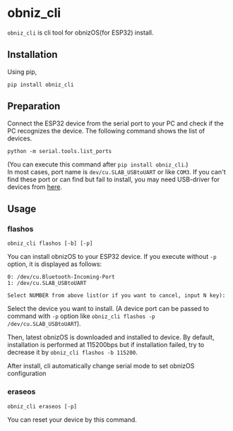 # obniz_cli
`obniz_cli` is cli tool for obnizOS(for ESP32) install.

## Installation
Using pip,
```
pip install obniz_cli
```

## Preparation
Connect the ESP32 device from the serial port to your PC and check if the PC recognizes the device. The following command shows the list of devices.
```
python -m serial.tools.list_ports
```
(You can execute this command after `pip install obniz_cli`.)  
In most cases, port name is `dev/cu.SLAB_USBtoUART` or like `COM3`. If you can't find these port or can find but fail to install, you may need USB-driver for devices from [here](https://www.silabs.com/products/development-tools/software/usb-to-uart-bridge-vcp-drivers).

## Usage
### flashos
```
obniz_cli flashos [-b] [-p]
```
You can install obnizOS to your ESP32 device. If you execute without `-p` option, it is displayed as follows:
```
0: /dev/cu.Bluetooth-Incoming-Port
1: /dev/cu.SLAB_USBtoUART

Select NUMBER from above list(or if you want to cancel, input N key):
```
Select the device you want to install. (A device port can be passed to command with `-p` option like `obniz_cli flashos -p /dev/cu.SLAB_USBtoUART`).  

Then, latest obnizOS is downloaded and installed to device. By default, installation is performed at 115200bps but if installation failed, try to decrease it by `obniz_cli flashos -b 115200`.

After install, cli automatically change serial mode to set obnizOS configuration 

### eraseos
```
obniz_cli eraseos [-p]
```
You can reset your device by this command.